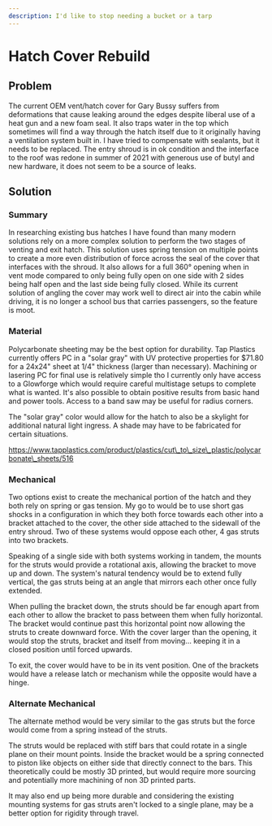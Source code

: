 ```yaml
---
description: I'd like to stop needing a bucket or a tarp
---
```


# Hatch Cover Rebuild

## Problem

The current OEM vent/hatch cover for Gary Bussy suffers from deformations that cause leaking around the edges despite liberal use of a heat gun and a new foam seal. It also traps water in the top which sometimes will find a way through the hatch itself due to it originally having a ventilation system built in. I have tried to compensate with sealants, but it needs to be replaced. The entry shroud is in ok condition and the interface to the roof was redone in summer of 2021 with generous use of butyl and new hardware, it does not seem to be a source of leaks.

## Solution

### **Summary**

In researching existing bus hatches I have found than many modern solutions rely on a more complex solution to perform the two stages of venting and exit hatch. This solution uses spring tension on multiple points to create a more even distribution of force across the seal of the cover that interfaces with the shroud. It also allows for a full 360° opening when in vent mode compared to only being fully open on one side with 2 sides being half open and the last side being fully closed. While its current solution of angling the cover may work well to direct air into the cabin while driving, it is no longer a school bus that carries passengers, so the feature is moot.

### **Material**

Polycarbonate sheeting may be the best option for durability. Tap Plastics currently offers PC in a "solar gray" with UV protective properties for $71.80 for a 24x24" sheet at 1/4" thickness (larger than necessary). Machining or lasering PC for final use is relatively simple tho I currently only have access to a Glowforge which would require careful multistage setups to complete what is wanted. It's also possible to obtain positive results from basic hand and power tools. Access to a band saw may be useful for radius corners.

The "solar gray" color would allow for the hatch to also be a skylight for additional natural light ingress. A shade may have to be fabricated for certain situations.

https://www.tapplastics.com/product/plastics/cut\_to\_size\_plastic/polycarbonate\_sheets/516

### **Mechanical**

Two options exist to create the mechanical portion of the hatch and they both rely on spring or gas tension. My go to would be to use short gas shocks in a configuration in which they both force towards each other into a bracket attached to the cover, the other side attached to the sidewall of the entry shroud. Two of these systems would oppose each other, 4 gas struts into two brackets.

Speaking of a single side with both systems working in tandem, the mounts for the struts would provide a rotational axis, allowing the bracket to move up and down. The system's natural tendency would be to extend fully vertical, the gas struts being at an angle that mirrors each other once fully extended.

When pulling the bracket down, the struts should be far enough apart from each other to allow the bracket to pass between them when fully horizontal. The bracket would continue past this horizontal point now allowing the struts to create downward force. With the cover larger than the opening, it would stop the struts, bracket and itself from moving... keeping it in a closed position until forced upwards.

To exit, the cover would have to be in its vent position. One of the brackets would have a release latch or mechanism while the opposite would have a hinge.

### **Alternate Mechanical**

The alternate method would be very similar to the gas struts but the force would come from a spring instead of the struts.

The struts would be replaced with stiff bars that could rotate in a single plane on their mount points. Inside the bracket would be a spring connected to piston like objects on either side that directly connect to the bars. This theoretically could be mostly 3D printed, but would require more sourcing and potentially more machining of non 3D printed parts.

It may also end up being more durable and considering the existing mounting systems for gas struts aren't locked to a single plane, may be a better option for rigidity through travel.
